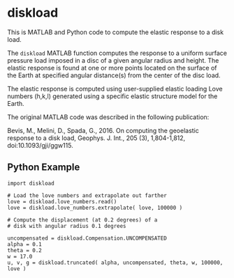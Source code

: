 # diskload

This is MATLAB and Python code to compute the elastic response to a disk load.

The `diskload` MATLAB function computes the response to a uniform surface pressure load imposed in a disc of a given angular radius and height. The elastic response is found at one or more points located on the surface of the Earth at specified angular distance(s) from the center of the disc load.

The elastic response is computed using user-supplied elastic loading Love numbers (h,k,l) generated using a specific elastic structure model for the Earth. 

The original MATLAB code was described in the following publication:

Bevis, M., Melini, D., Spada, G., 2016. On computing the geoelastic response to a disk load, Geophys. J. Int., 205 (3), 1,804-1,812, doi:10.1093/gji/ggw115.

## Python Example

```
import diskload

# Load the love numbers and extrapolate out farther
love = diskload.love_numbers.read()
love = diskload.love_numbers.extrapolate( love, 100000 )

# Compute the displacement (at 0.2 degrees) of a
# disk with angular radius 0.1 degrees

uncompensated = diskload.Compensation.UNCOMPENSATED
alpha = 0.1
theta = 0.2
w = 17.0
u, v, g = diskload.truncated( alpha, uncompensated, theta, w, 100000, love )
```
